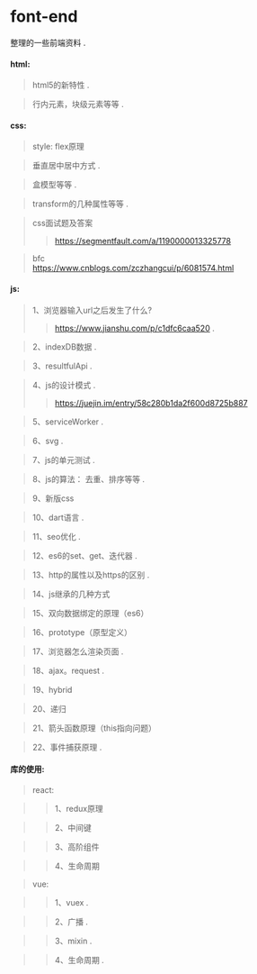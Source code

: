 # font-end
整理的一些前端资料 . 

#### html:
 > html5的新特性 . 
 
 > 行内元素，块级元素等等 . 
 
#### css:
  > style: flex原理  
  
  > 垂直居中居中方式 . 
  
  > 盒模型等等 . 
  
  > transform的几种属性等等 . 
  
  > css面试题及答案  
  >> https://segmentfault.com/a/1190000013325778  
  
  > bfc  
  https://www.cnblogs.com/zczhangcui/p/6081574.html
  
#### js:
  > 1、浏览器输入url之后发生了什么?  
  >> https://www.jianshu.com/p/c1dfc6caa520 . 
  
  > 2、indexDB数据 . 
  
  > 3、resultfulApi . 
  
  > 4、js的设计模式 . 
  >> https://juejin.im/entry/58c280b1da2f600d8725b887
    
  > 5、serviceWorker . 
  
  > 6、svg . 
  
  > 7、js的单元测试 . 
  
  > 8、js的算法： 去重、排序等等 . 
  
  > 9、新版css  
  
  > 10、dart语言 . 
  
  > 11、seo优化 . 
  
  > 12、es6的set、get、迭代器 . 
  
  > 13、http的属性以及https的区别 . 
  
  > 14、js继承的几种方式
  
  > 15、双向数据绑定的原理（es6）
  
  > 16、prototype（原型定义）
  
  > 17、浏览器怎么渲染页面 . 
  
  > 18、ajax。request . 
  
  > 19、hybrid
  
  > 20、递归
  
  > 21、箭头函数原理（this指向问题）  
  
  > 22、事件捕获原理 . 
  
#### 库的使用:
  > react:  
  
  >> 1、redux原理  
    
  >> 2、中间键  
  
  >> 3、高阶组件  
  
  > > 4、生命周期  
  
  >vue:  
  
  >> 1、vuex . 
  
  > > 2、广播 . 
  
  > > 3、mixin . 
  
  > > 4、生命周期 . 
